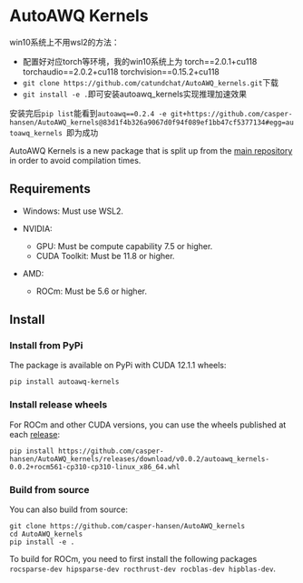 # AutoAWQ Kernels

win10系统上不用wsl2的方法：
- 配置好对应torch等环境，我的win10系统上为
torch==2.0.1+cu118
torchaudio==2.0.2+cu118
torchvision==0.15.2+cu118
- `git clone https://github.com/catundchat/AutoAWQ_kernels.git`下载
- `git install -e .`即可安装autoawq_kernels实现推理加速效果

安装完后`pip list`能看到`autoawq==0.2.4
-e git+https://github.com/casper-hansen/AutoAWQ_kernels@83d1f4b326a9067d0f94f089ef1bb47cf5377134#egg=autoawq_kernels
`即为成功

AutoAWQ Kernels is a new package that is split up from the [main repository](https://github.com/casper-hansen/AutoAWQ) in order to avoid compilation times.

## Requirements

- Windows: Must use WSL2.

- NVIDIA:
  - GPU: Must be compute capability 7.5 or higher.
  - CUDA Toolkit: Must be 11.8 or higher.
- AMD:
  - ROCm: Must be 5.6 or higher.

## Install

### Install from PyPi

The package is available on PyPi with CUDA 12.1.1 wheels:

```
pip install autoawq-kernels
```

### Install release wheels

For ROCm and other CUDA versions, you can use the wheels published at each [release](https://github.com/casper-hansen/AutoAWQ_kernels/releases/):

```
pip install https://github.com/casper-hansen/AutoAWQ_kernels/releases/download/v0.0.2/autoawq_kernels-0.0.2+rocm561-cp310-cp310-linux_x86_64.whl
```

### Build from source
You can also build from source:

```
git clone https://github.com/casper-hansen/AutoAWQ_kernels
cd AutoAWQ_kernels
pip install -e .
```

To build for ROCm, you need to first install the following packages `rocsparse-dev hipsparse-dev rocthrust-dev rocblas-dev hipblas-dev`.
